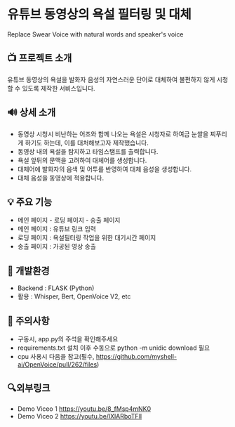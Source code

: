 # 유튜브 동영상의 욕설 필터링 및 대체
Replace Swear Voice with natural words and speaker's voice

## 📺 프로젝트 소개
유튜브 동영상의 욕설을 발화자 음성의 자연스러운 단어로 대체하여 불편하지 않게 시청할 수 있도록 제작한 서비스입니다.

## 🔊 상세 소개
- 동영상 시청시 비난하는 어조와 함께 나오는 욕설은 시청자로 하여금 눈쌀을 찌푸리게 하기도 하는데, 이를 대처해보고자 제작했습니다.
- 동영상 내의 욕설을 탐지하고 타임스탬프를 출력합니다.
- 욕설 앞뒤의 문맥을 고려하여 대체어를 생성합니다.
- 대체어에 발화자의 음색 및 어투를 반영하여 대체 음성을 생성합니다.
- 대체 음성을 동영상에 적용합니다.

## 💡 주요 기능
- 메인 페이지 - 로딩 페이지 - 송출 페이지
- 메인 페이지 : 유튜브 링크 입력
- 로딩 페이지 : 욕설필터링 작업을 위한 대기시간 페이지
- 송출 페이지 : 가공된 영상 송출

## 📄 개발환경
- Backend : FLASK (Python)
- 활용 : Whisper, Bert, OpenVoice V2, etc
  
## 📢 주의사항
- 구동시, app.py의 주석을 확인해주세요
- requirements.txt 설치 이후 수동으로 python -m unidic download 필요
- cpu 사용시 다음을 참고(필수, https://github.com/myshell-ai/OpenVoice/pull/262/files)

## 🔍외부링크
- Demo Viceo 1
https://youtu.be/8_fMsp4mNK0
- Demo Viceo 2
https://youtu.be/lXlARboTFlI

